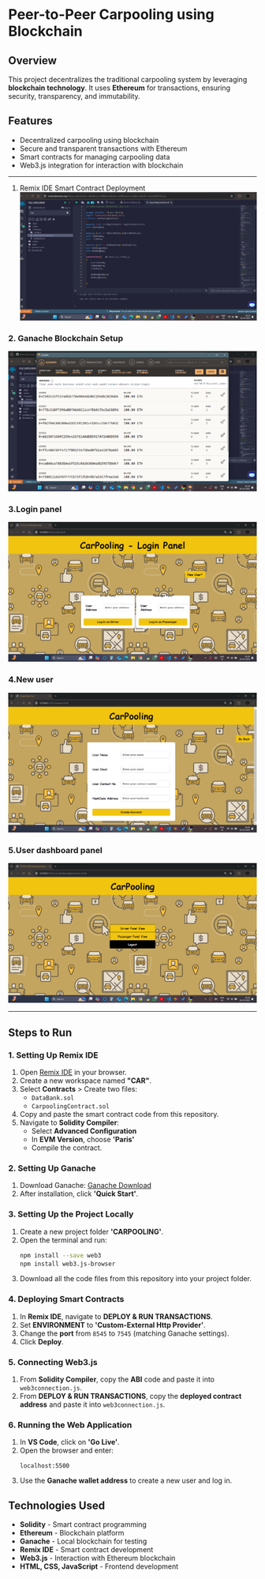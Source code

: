 # Peer-to-Peer Carpooling using Blockchain

## Overview
This project decentralizes the traditional carpooling system by leveraging **blockchain technology**. It uses **Ethereum** for transactions, ensuring security, transparency, and immutability.

## Features
- Decentralized carpooling using blockchain
- Secure and transparent transactions with Ethereum
- Smart contracts for managing carpooling data
- Web3.js integration for interaction with blockchain

---
1. Remix IDE Smart Contract Deployment
![Remix IDE](assets/remix.png)

### 2. Ganache Blockchain Setup
![Ganache Setup](assets/ganache.png)

### 3.Login panel
![Login](assets/blockchain1.png)

### 4.New user
![Login](assets/blockchain3.png)

### 5.User dashboard panel
![User](assets/blockchain4.png)




---
## Steps to Run

### **1. Setting Up Remix IDE**
1. Open [Remix IDE](https://remix.ethereum.org/) in your browser.
2. Create a new workspace named **"CAR"**.
3. Select **Contracts** > Create two files:
   - `DataBank.sol`
   - `CarpoolingContract.sol`
4. Copy and paste the smart contract code from this repository.
5. Navigate to **Solidity Compiler**:
   - Select **Advanced Configuration**
   - In **EVM Version**, choose **'Paris'**
   - Compile the contract.

### **2. Setting Up Ganache**
1. Download Ganache: [Ganache Download](https://trufflesuite.com/ganache/)
2. After installation, click **'Quick Start'**.

### **3. Setting Up the Project Locally**
1. Create a new project folder **'CARPOOLING'**.
2. Open the terminal and run:
   ```sh
   npm install --save web3
   npm install web3.js-browser
   ```
3. Download all the code files from this repository into your project folder.

### **4. Deploying Smart Contracts**
1. In **Remix IDE**, navigate to **DEPLOY & RUN TRANSACTIONS**.
2. Set **ENVIRONMENT** to **'Custom-External Http Provider'**.
3. Change the **port** from `8545` to `7545` (matching Ganache settings).
4. Click **Deploy**.

### **5. Connecting Web3.js**
1. From **Solidity Compiler**, copy the **ABI** code and paste it into `web3connection.js`.
2. From **DEPLOY & RUN TRANSACTIONS**, copy the **deployed contract address** and paste it into `web3connection.js`.

### **6. Running the Web Application**
1. In **VS Code**, click on **'Go Live'**.
2. Open the browser and enter:
   ```
   localhost:5500
   ```
3. Use the **Ganache wallet address** to create a new user and log in.

## Technologies Used
- **Solidity** - Smart contract programming
- **Ethereum** - Blockchain platform
- **Ganache** - Local blockchain for testing
- **Remix IDE** - Smart contract development
- **Web3.js** - Interaction with Ethereum blockchain
- **HTML, CSS, JavaScript** - Frontend development



